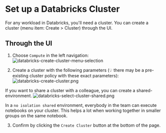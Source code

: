 # Set up a Databricks Cluster

For any workload in Databricks, you'll need a cluster. You can create a cluster (menu item: Create > Cluster) through the UI.

## Through the UI

1. Choose `Compute` in the left navigation:
![databricks-create-cluster-menu-selection](./assets/databricks-create-cluster-menu-selection.png)

2. Create a cluster with the following parameters (:bulb: there may be a pre-existing cluster policy with these exact parameters):
![databricks-create-cluster.png](./assets/databricks-create-cluster.png)

If you want to share a cluster with a colleague, you can create a shared-environment.
![databricks-select-cluster-shared.png](./assets/databricks-select-cluster-shared.png)

In a `no isolation shared` environment, everybody in the team can execute notebooks on your cluster. This helps a lot when working together in smaller groups on the same notebook.

3. Confirm by clicking the `Create Cluster` button at the bottom of the page.